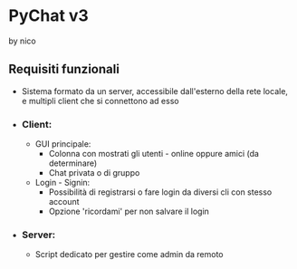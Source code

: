 # PyChat v3

by nico

## Requisiti funzionali

- Sistema formato da un server, accessibile dall'esterno della rete locale, e multipli client che si connettono ad esso

- ### Client:

  - GUI principale:
    - Colonna con mostrati gli utenti - online oppure amici (da determinare)
    - Chat privata o di gruppo
  - Login - Signin:
    - Possibilità di registrarsi o fare login da diversi cli con stesso account
    - Opzione 'ricordami' per non salvare il login

- ### Server:

  - Script dedicato per gestire come admin da remoto
